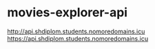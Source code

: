 # movies-explorer-api

http://api.shdiplom.students.nomoredomains.icu
https://api.shdiplom.students.nomoredomains.icu
